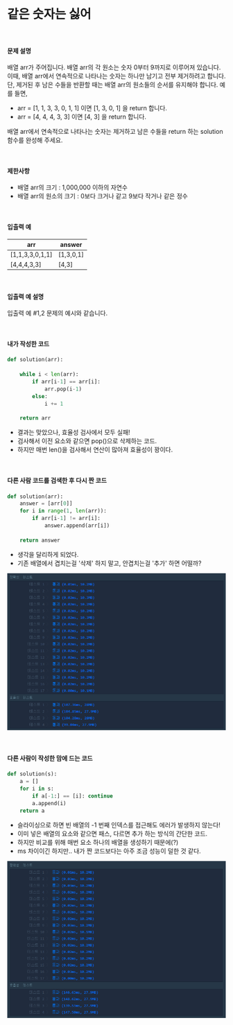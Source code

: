 # 같은 숫자는 싫어

<br/>

#### 문제 설명

배열 arr가 주어집니다. 배열 arr의 각 원소는 숫자 0부터 9까지로 이루어져 있습니다. 이때, 배열 arr에서 연속적으로 나타나는 숫자는 하나만 남기고 전부 제거하려고 합니다. 단, 제거된 후 남은 수들을 반환할 때는 배열 arr의 원소들의 순서를 유지해야 합니다. 예를 들면,

- arr = [1, 1, 3, 3, 0, 1, 1] 이면 [1, 3, 0, 1] 을 return 합니다.
- arr = [4, 4, 4, 3, 3] 이면 [4, 3] 을 return 합니다.

배열 arr에서 연속적으로 나타나는 숫자는 제거하고 남은 수들을 return 하는 solution 함수를 완성해 주세요.

<br/>

#### 제한사항

- 배열 arr의 크기 : 1,000,000 이하의 자연수
- 배열 arr의 원소의 크기 : 0보다 크거나 같고 9보다 작거나 같은 정수

<br/>

#### 입출력 예

| arr             | answer    |
| --------------- | --------- |
| [1,1,3,3,0,1,1] | [1,3,0,1] |
| [4,4,4,3,3]     | [4,3]     |

<br/>

#### 입출력 예 설명

입출력 예 #1,2
문제의 예시와 같습니다.

<br/>

#### 내가 작성한 코드

```python
def solution(arr):
    
    while i < len(arr):
        if arr[i-1] == arr[i]:
            arr.pop(i-1)
        else:
            i += 1
        
    return arr
```

* 결과는 맞았으나, 효율성 검사에서 모두 실패!
* 검사해서 이전 요소와 같으면 pop()으로 삭제하는 코드.
* 하지만 매번 len()을 검사해서 연산이 많아져 효율성이 꽝이다.

<br/>

#### 다른 사람 코드를 검색한 후 다시 짠 코드

```python
def solution(arr):
    answer = [arr[0]]
    for i in range(1, len(arr)):
        if arr[i-1] != arr[i]:
            answer.append(arr[i])
        
    return answer
```

* 생각을 달리하게 되었다.
* 기존 배열에서 겹치는걸 '삭제' 하지 말고, 안겹치는걸 '추가' 하면 어떨까?

![image-20201106122156594](./images/image-20201106122156594.png)

<br/>

#### 다른 사람이 작성한 맘에 드는 코드

```python
def solution(s):
    a = []
    for i in s:
        if a[-1:] == [i]: continue
        a.append(i)
    return a
```

* 슬라이싱으로 하면 빈 배열의 -1 번째 인덱스를 접근해도 에러가 발생하지 않는다!
* 이미 넣은 배열의 요소와 같으면 패스, 다르면 추가 하는 방식의 간단한 코드.
* 하지만 비교를 위해 매번 요소 하나의 배열을 생성하기 때문에(?)
* ms 차이이긴 하지만.. 내가 짠 코드보다는 아주 조금 성능이 덜한 것 같다. 

![image-20201106122220807](./images/image-20201106122220807.png)

<br/>